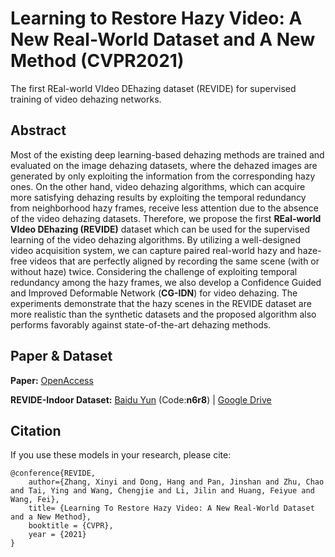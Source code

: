 # Learning to Restore Hazy Video: A New Real-World Dataset and A New Method (CVPR2021)
The first REal-world VIdeo DEhazing dataset (REVIDE) for supervised training of video dehazing networks.

## Abstract
Most of the existing deep learning-based dehazing methods are trained and evaluated on the image dehazing datasets, where the dehazed images are generated by only
exploiting the information from the corresponding hazy ones. On the other hand, video dehazing algorithms, which can acquire more satisfying dehazing results by exploiting the
temporal redundancy from neighborhood hazy frames, receive less attention due to the absence of the video dehazing datasets. Therefore, we propose the first **REal-world VIdeo
DEhazing (REVIDE)** dataset which can be used for the supervised learning of the video dehazing algorithms. By utilizing a well-designed video acquisition system, we can
capture paired real-world hazy and haze-free videos that are perfectly aligned by recording the same scene (with or without haze) twice. Considering the challenge of exploiting temporal redundancy among the hazy frames, we also develop a Confidence Guided and Improved Deformable Network (**CG-IDN**) for video dehazing. The experiments demonstrate that the hazy scenes in the REVIDE dataset are more realistic than the synthetic datasets and the proposed algorithm also performs favorably against state-of-the-art dehazing methods.

## Paper & Dataset
**Paper:** [OpenAccess](https://openaccess.thecvf.com/content/CVPR2021/papers/Zhang_Learning_To_Restore_Hazy_Video_A_New_Real-World_Dataset_and_CVPR_2021_paper.pdf)

**REVIDE-Indoor Dataset:** [Baidu Yun](https://pan.baidu.com/s/1fycPTzcyEAJkgN-hKKi6ew) (Code:**n6r8**) |  [Google Drive](https://pan.baidu.com/s/1fycPTzcyEAJkgN-hKKi6ew) 

## Citation

If you use these models in your research, please cite:

	@conference{REVIDE,
		author={Zhang, Xinyi and Dong, Hang and Pan, Jinshan and Zhu, Chao and Tai, Ying and Wang, Chengjie and Li, Jilin and Huang, Feiyue and Wang, Fei},
		title= {Learning To Restore Hazy Video: A New Real-World Dataset and a New Method},
		booktitle = {CVPR},
		year = {2021}
	}
